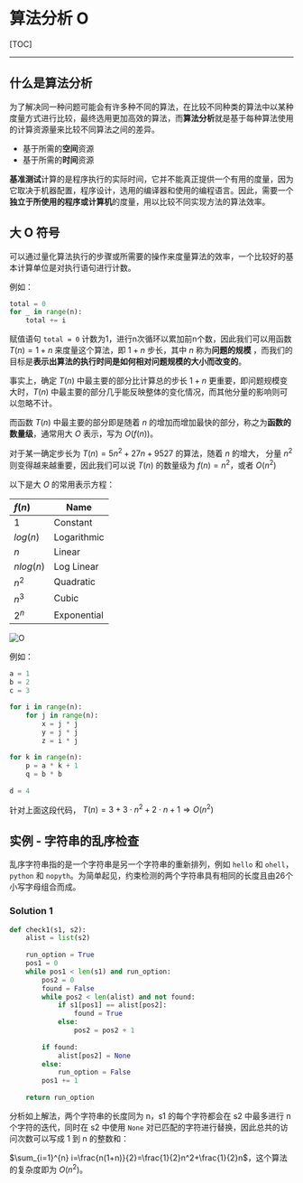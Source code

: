 # 算法分析 O

[TOC]

---

## 什么是算法分析

为了解决同一种问题可能会有许多种不同的算法，在比较不同种类的算法中以某种度量方式进行比较，最终选用更加高效的算法，而**算法分析**就是基于每种算法使用的计算资源量来比较不同算法之间的差异。

- 基于所需的**空间**资源
- 基于所需的**时间**资源

**基准测试**计算的是程序执行的实际时间，它并不能真正提供一个有用的度量，因为它取决于机器配置，程序设计，选用的编译器和使用的编程语言。因此，需要一个**独立于所使用的程序或计算机**的度量，用以比较不同实现方法的算法效率。



## 大 O 符号

可以通过量化算法执行的步骤或所需要的操作来度量算法的效率，一个比较好的基本计算单位是对执行语句进行计数。

例如：

```python
total = 0
for _ in range(n):
    total += i
```

赋值语句 `total = 0` 计数为1，进行n次循环以累加前n个数，因此我们可以用函数 $T(n) = 1 + n$ 来度量这个算法，即 $1 + n$ 步长，其中 $n$ 称为**问题的规模** ，而我们的目标是**表示出算法的执行时间是如何相对问题规模的大小而改变的**。

事实上，确定 $T(n)$ 中最主要的部分比计算总的步长 $1 + n$ 更重要，即问题规模变大时，$T(n)$ 中最主要的部分几乎能反映整体的变化情况，而其他分量的影响则可以忽略不计。

而函数 $T(n)$ 中最主要的部分即是随着 $n$ 的增加而增加最快的部分，称之为**函数的数量级**，通常用大 $O$ 表示，写为 $O(f(n))$。

对于某一确定步长为 $T(n) = 5n^2 + 27n + 9527$ 的算法，随着 $n$ 的增大， 分量 $n^2$ 则变得越来越重要，因此我们可以说 $T(n)$ 的数量级为 $f(n)=n^2$，或者 $O(n^2)$

以下是大 $O$ 的常用表示方程：

| **$f(n)$** | **Name**    |
| :--------- | ----------- |
| $1$        | Constant    |
| $log(n)$   | Logarithmic |
| $n$        | Linear      |
| $nlog(n)$  | Log Linear  |
| $n^2$      | Quadratic   |
| $n^3$      | Cubic       |
| $2^n$      | Exponential |

![O](https://tva1.sinaimg.cn/large/007S8ZIlgy1gixlot0h2lj30ih0d73zx.jpg)

例如：

```python
a = 1
b = 2
c = 3

for i in range(n):
    for j in range(n):
        x = j * j
        y = j * j
        z = i * j
        
for k in range(n):
    p = a * k + 1
    q = b * b
    
d = 4
```

针对上面这段代码， $T(n) = 3 + 3\cdot n^2 + 2\cdot n + 1 \Rightarrow O(n^2)$



## 实例 - 字符串的乱序检查

乱序字符串指的是一个字符串是另一个字符串的重新排列，例如 `hello` 和 `ohell`，`python` 和 `nopyth`。为简单起见，约束检测的两个字符串具有相同的长度且由26个小写字母组合而成。

### Solution 1

```python
def check1(s1, s2):
    alist = list(s2)
    
    run_option = True
    pos1 = 0
    while pos1 < len(s1) and run_option:
        pos2 = 0
        found = False
        while pos2 < len(alist) and not found:
            if s1[pos1] == alist[pos2]:
                found = True
          	else:
                pos2 = pos2 + 1
                
 		if found:
            alist[pos2] = None
      	else:
            run_option = False
       	pos1 += 1
        
 	return run_option    
```

分析如上解法，两个字符串的长度同为 n，s1 的每个字符都会在 s2 中最多进行 n 个字符的迭代，同时在 s2 中使用 `None` 对已匹配的字符进行替换，因此总共的访问次数可以写成 1 到 n 的整数和：

$\sum_{i=1}^{n} i=\frac{n(1+n)}{2}=\frac{1}{2}n^2+\frac{1}{2}n$，这个算法的复杂度即为 $O(n^2)$。

